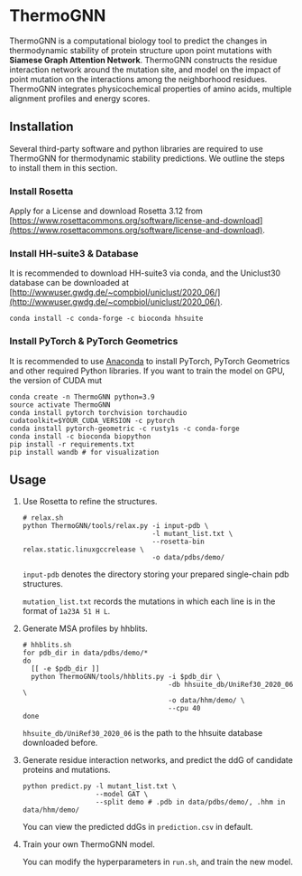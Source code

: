 # ThermoGNN

ThermoGNN is a computational biology tool to predict the changes in thermodynamic stability of protein structure
upon point mutations with **Siamese Graph Attention Network**. ThermoGNN constructs the residue interaction network
around the mutation site, and model on the impact of point mutation on the interactions among the neighborhood residues.
ThermoGNN integrates physicochemical properties of amino acids, multiple alignment profiles and energy scores.

## Installation

Several third-party software and python libraries are required to use ThermoGNN for thermodynamic stability predictions.
We outline the steps to install them in this section.

### Install Rosetta

Apply for a License and download Rosetta 3.12 from [https://www.rosettacommons.org/software/license-and-download](https://www.rosettacommons.org/software/license-and-download).

### Install HH-suite3 & Database

It is recommended to download HH-suite3 via conda, and the Uniclust30 database can be downloaded at
[http://wwwuser.gwdg.de/~compbiol/uniclust/2020_06/](http://wwwuser.gwdg.de/~compbiol/uniclust/2020_06/).

```shell
conda install -c conda-forge -c bioconda hhsuite
```

### Install PyTorch & PyTorch Geometrics

It is recommended to use [Anaconda](https://www.anaconda.com/products/individual)
to install PyTorch, PyTorch Geometrics and other required Python libraries.
If you want to train the model on GPU, the version of CUDA mut

```shell
conda create -n ThermoGNN python=3.9
source activate ThermoGNN
conda install pytorch torchvision torchaudio cudatoolkit=$YOUR_CUDA_VERSION -c pytorch
conda install pytorch-geometric -c rusty1s -c conda-forge
conda install -c bioconda biopython
pip install -r requirements.txt
pip install wandb # for visualization
```

## Usage
1. Use Rosetta to refine the structures.
   ```shell
   # relax.sh
   python ThermoGNN/tools/relax.py -i input-pdb \
                                   -l mutant_list.txt \
                                   --rosetta-bin relax.static.linuxgccrelease \
                                   -o data/pdbs/demo/
   ```
   `input-pdb` denotes the directory storing your prepared single-chain pdb structures.
   
    `mutation_list.txt` records the mutations in which each line is in the format of `1a23A 51 H L`.

2. Generate MSA profiles by hhblits.
    ```shell
    # hhblits.sh
    for pdb_dir in data/pdbs/demo/*
    do
      [[ -e $pdb_dir ]]
      python ThermoGNN/tools/hhblits.py -i $pdb_dir \
                                        -db hhsuite_db/UniRef30_2020_06 \
                                        -o data/hhm/demo/ \
                                        --cpu 40
    done
    ```
    `hhsuite_db/UniRef30_2020_06` is the path to the hhsuite database downloaded before.

3. Generate residue interaction networks, and predict the ddG of candidate proteins and mutations.
    ```shell
    python predict.py -l mutant_list.txt \
                      --model GAT \
                      --split demo # .pdb in data/pdbs/demo/, .hhm in data/hhm/demo/
    ```
   You can view the predicted ddGs in `prediction.csv` in default.

4. Train your own ThermoGNN model.

    You can modify the hyperparameters in `run.sh`, and train the new model. 


